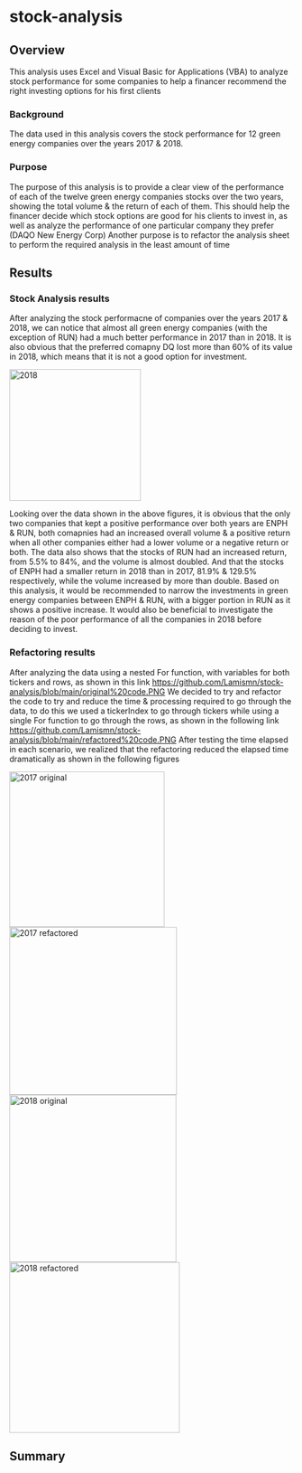 # stock-analysis
## Overview
  This analysis uses Excel and Visual Basic for Applications (VBA) to analyze stock performance for some companies to help a financer recommend the right investing options for his first clients
### Background
The data used in this analysis covers the stock performance for 12 green energy companies over the years 2017 & 2018.
### Purpose
The purpose of this analysis is to provide a clear view of the performance of each of the twelve green energy companies stocks over the two years, showing the total volume & the return of each of them. This should help the financer decide which stock options are good for his clients to invest in, as well as analyze the performance of one particular company they prefer (DAQO New Energy Corp)
Another purpose is to refactor the analysis sheet to perform the required analysis in the least amount of time

## Results
### Stock Analysis results
After analyzing the stock performacne of companies over the years 2017 & 2018, we can notice that almost all green energy companies (with the exception of RUN) had a much better performance in 2017 than in 2018. It is also obvious that the preferred comapny DQ lost more than 60% of its value in 2018, which means that it is not a good option for investment.




<img width="233" alt="2018" src="https://user-images.githubusercontent.com/79733383/111095670-56fa0c80-8514-11eb-8f8e-d4cc3df5b4b5.PNG">

Looking over the data shown in the above figures, it is obvious that the only two companies that kept a positive performance over both years are ENPH & RUN, both comapnies had an increased overall volume & a positive return when all other companies either had a lower volume or a negative return or both.
The data also shows that the stocks of RUN had an increased return, from 5.5% to 84%, and the volume is almost doubled. And that the stocks of ENPH had a smaller return in 2018 than in 2017, 81.9% & 129.5% respectively, while the volume increased by more than double.
Based on this analysis, it would be recommended to narrow the investments in green energy companies between ENPH & RUN, with a bigger portion in RUN as it shows a positive increase. It would also be beneficial to investigate the reason of the poor performance of all the companies in 2018 before deciding to invest.
### Refactoring results
After analyzing the data using a nested For function, with variables for both tickers and rows, as shown in this link
https://github.com/Lamismn/stock-analysis/blob/main/original%20code.PNG
We decided to try and refactor the code to try and reduce the time & processing required to go through the data, to do this we used a tickerIndex to go through tickers while using a single For function to go through the rows, as shown in the following link
https://github.com/Lamismn/stock-analysis/blob/main/refactored%20code.PNG
After testing the time elapsed in each scenario, we realized that the refactoring reduced the elapsed time dramatically as shown in the following figures

<img width="275" alt="2017 original" src="https://user-images.githubusercontent.com/79733383/111097042-210a5780-8517-11eb-98cf-6a6d444da007.PNG">
<img width="297" alt="2017 refactored" src="https://user-images.githubusercontent.com/79733383/111097051-28316580-8517-11eb-8f84-d8d28b48955e.PNG">
<img width="296" alt="2018 original" src="https://user-images.githubusercontent.com/79733383/111097065-2ff10a00-8517-11eb-916b-b9334d4404fd.PNG">
<img width="302" alt="2018 refactored" src="https://user-images.githubusercontent.com/79733383/111097075-34b5be00-8517-11eb-983d-3c21fc64b36c.PNG">

## Summary
